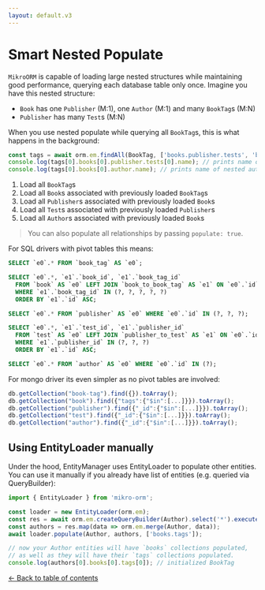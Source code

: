 ```yaml
---
layout: default.v3
---
```


# Smart Nested Populate

`MikroORM` is capable of loading large nested structures while maintaining good 
performance, querying each database table only once. Imagine you have this nested 
structure:

- `Book` has one `Publisher` (M:1), one `Author` (M:1) and many `BookTag`s (M:N)
- `Publisher` has many `Test`s (M:N)

When you use nested populate while querying all `BookTag`s, this is what happens in
the background:

```typescript
const tags = await orm.em.findAll(BookTag, ['books.publisher.tests', 'books.author']);
console.log(tags[0].books[0].publisher.tests[0].name); // prints name of nested test
console.log(tags[0].books[0].author.name); // prints name of nested author
```

1. Load all `BookTag`s
2. Load all `Book`s associated with previously loaded `BookTag`s
3. Load all `Publisher`s associated with previously loaded `Book`s
4. Load all `Test`s associated with previously loaded `Publisher`s
5. Load all `Author`s associated with previously loaded `Book`s

> You can also populate all relationships by passing `populate: true`.

For SQL drivers with pivot tables this means:

```sql
SELECT `e0`.* FROM `book_tag` AS `e0`;

SELECT `e0`.*, `e1`.`book_id`, `e1`.`book_tag_id`
  FROM `book` AS `e0` LEFT JOIN `book_to_book_tag` AS `e1` ON `e0`.`id` = `e1`.`book_id`
  WHERE `e1`.`book_tag_id` IN (?, ?, ?, ?, ?)
  ORDER BY `e1`.`id` ASC;

SELECT `e0`.* FROM `publisher` AS `e0` WHERE `e0`.`id` IN (?, ?, ?);

SELECT `e0`.*, `e1`.`test_id`, `e1`.`publisher_id`
  FROM `test` AS `e0` LEFT JOIN `publisher_to_test` AS `e1` ON `e0`.`id` = `e1`.`test_id`
  WHERE `e1`.`publisher_id` IN (?, ?, ?)
  ORDER BY `e1`.`id` ASC;

SELECT `e0`.* FROM `author` AS `e0` WHERE `e0`.`id` IN (?);
```

For mongo driver its even simpler as no pivot tables are involved:

```typescript
db.getCollection("book-tag").find({}).toArray();
db.getCollection("book").find({"tags":{"$in":[...]}}).toArray();
db.getCollection("publisher").find({"_id":{"$in":[...]}}).toArray();
db.getCollection("test").find({"_id":{"$in":[...]}}).toArray();
db.getCollection("author").find({"_id":{"$in":[...]}}).toArray();
```

## Using EntityLoader manually

Under the hood, EntityManager uses EntityLoader to populate other entities. You can use it
manually if you already have list of entities (e.g. queried via QueryBuilder):

```typescript
import { EntityLoader } from 'mikro-orm';

const loader = new EntityLoader(orm.em);
const res = await orm.em.createQueryBuilder(Author).select('*').execute();
const authors = res.map(data => orm.em.merge(Author, data));
await loader.populate(Author, authors, ['books.tags']);

// now your Author entities will have `books` collections populated, 
// as well as they will have their `tags` collections populated.
console.log(authors[0].books[0].tags[0]); // initialized BookTag
```

[&larr; Back to table of contents](index.md#table-of-contents)
